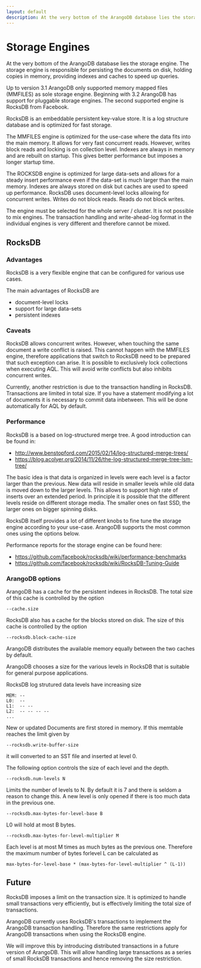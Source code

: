```yaml
---
layout: default
description: At the very bottom of the ArangoDB database lies the storageengine
---
```

# Storage Engines

At the very bottom of the ArangoDB database lies the storage
engine. The storage engine is responsible for persisting the documents
on disk, holding copies in memory, providing indexes and caches to
speed up queries.

Up to version 3.1 ArangoDB only supported memory mapped files (MMFILES)
as sole storage engine. Beginning with 3.2 ArangoDB has support for
pluggable storage engines. The second supported engine is RocksDB from
Facebook.

RocksDB is an embeddable persistent key-value store. It is a log
structure database and is optimized for fast storage.

The MMFILES engine is optimized for the use-case where the data fits
into the main memory. It allows for very fast concurrent
reads. However, writes block reads and locking is on collection
level. Indexes are always in memory and are rebuilt on startup. This
gives better performance but imposes a longer startup time.

The ROCKSDB engine is optimized for large data-sets and allows for a
steady insert performance even if the data-set is much larger than the
main memory. Indexes are always stored on disk but caches are used to
speed up performance. RocksDB uses document-level locks allowing for
concurrent writes. Writes do not block reads. Reads do not block writes.

The engine must be selected for the whole server / cluster. It is not
possible to mix engines. The transaction handling and write-ahead-log
format in the individual engines is very different and therefore cannot 
be mixed.

## RocksDB

### Advantages

RocksDB is a very flexible engine that can be configured for various use cases.

The main advantages of RocksDB are

- document-level locks
- support for large data-sets
- persistent indexes

### Caveats

RocksDB allows concurrent writes. However, when touching the same document a
write conflict is raised. This cannot happen with the MMFILES engine, therefore
applications that switch to RocksDB need to be prepared that such exception can
arise. It is possible to exclusively lock collections when executing AQL. This
will avoid write conflicts but also inhibits concurrent writes.

Currently, another restriction is due to the transaction handling in
RocksDB. Transactions are limited in total size. If you have a statement
modifying a lot of documents it is necessary to commit data inbetween. This will
be done automatically for AQL by default.

### Performance

RocksDB is a based on log-structured merge tree. A good introduction can be
found in:

- http://www.benstopford.com/2015/02/14/log-structured-merge-trees/
- https://blog.acolyer.org/2014/11/26/the-log-structured-merge-tree-lsm-tree/

The basic idea is that data is organized in levels were each level is a factor
larger than the previous. New data will reside in smaller levels while old data
is moved down to the larger levels. This allows to support high rate of inserts
over an extended period. In principle it is possible that the different levels
reside on different storage media. The smaller ones on fast SSD, the larger ones
on bigger spinning disks.

RocksDB itself provides a lot of different knobs to fine tune the storage
engine according to your use-case. ArangoDB supports the most common ones
using the options below.

Performance reports for the storage engine can be found here:

- https://github.com/facebook/rocksdb/wiki/performance-benchmarks
- https://github.com/facebook/rocksdb/wiki/RocksDB-Tuning-Guide

### ArangoDB options

ArangoDB has a cache for the persistent indexes in RocksDB. The total size 
of this cache is controlled by the option

    --cache.size

RocksDB also has a cache for the blocks stored on disk. The size of
this cache is controlled by the option

    --rocksdb.block-cache-size

ArangoDB distributes the available memory equally between the two
caches by default.

ArangoDB chooses a size for the various levels in RocksDB that is
suitable for general purpose applications.

RocksDB log strutured data levels have increasing size

    MEM: --
    L0:  --
    L1:  -- --
    L2:  -- -- -- --
    ...

New or updated Documents are first stored in memory. If this memtable
reaches the limit given by

    --rocksdb.write-buffer-size 

it will converted to an SST file and inserted at level 0.

The following option controls the size of each level and the depth.

    --rocksdb.num-levels N

Limits the number of levels to N. By default it is 7 and there is
seldom a reason to change this. A new level is only opened if there is
too much data in the previous one.

    --rocksdb.max-bytes-for-level-base B

L0 will hold at most B bytes.

    --rocksdb.max-bytes-for-level-multiplier M

Each level is at most M times as much bytes as the previous
one. Therefore the maximum number of bytes forlevel L can be
calculated as

    max-bytes-for-level-base * (max-bytes-for-level-multiplier ^ (L-1))

## Future

RocksDB imposes a limit on the transaction size. It is optimized to
handle small transactions very efficiently, but is effectively limiting 
the total size of transactions.

ArangoDB currently uses RocksDB's transactions to implement the ArangoDB 
transaction handling. Therefore the same restrictions apply for ArangoDB
transactions when using the RocksDB engine.

We will improve this by introducing distributed transactions in a future
version of ArangoDB. This will allow handling large transactions as a 
series of small RocksDB transactions and hence removing the size restriction.
